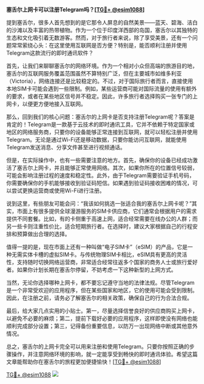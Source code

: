 **塞舌尔上网卡可以注册Telegram吗？[[TG💪+ @esim1088](https://t.me/s/esim1088)]**

提到塞舌尔，很多人首先想到的是它那令人屏息的自然美景——蓝天、碧海、洁白的沙滩以及丰富的热带植物。作为一个位于印度洋西部的岛国，塞舌尔以其独特的生态和文化吸引着无数游客。然而，对于旅行者来说，除了享受美景，还有一个问题常常萦绕心头：在这里使用互联网是否方便？特别是，能否顺利注册并使用Telegram这款流行的即时通讯软件？

首先，让我们来聊聊塞舌尔的网络环境。作为一个相对小众但高端的旅游目的地，塞舌尔的互联网服务覆盖范围虽然不算特别广泛，但在主要城市如维多利亚（Victoria），网络连接还是比较稳定的。不过，对于国际旅行者而言，直接使用本地SIM卡可能会遇到一些限制。例如，某些运营商可能对国际流量的使用有额外的要求，或者在某些地区信号并不稳定。因此，许多旅行者选择购买一张专门的上网卡，以便更方便地接入互联网。

那么，回到我们的核心问题：塞舌尔的上网卡是否支持注册Telegram呢？答案是肯定的！Telegram是一款基于云技术的即时通讯工具，它并不依赖于特定国家或地区的网络服务商，只要你的设备能够正常连接到互联网，就可以轻松注册并使用Telegram。无论是通过Wi-Fi还是移动数据，只要你能访问互联网，就能使用Telegram发送消息、分享文件甚至进行视频通话。

但是，在实际操作中，也有一些需要注意的地方。首先，确保你的设备已经成功激活了塞舌尔上网卡，并且能够正常使用网络。其次，如果你所在的位置信号较弱，可能会影响注册过程的速度和稳定性。此外，由于Telegram需要验证手机号码，你需要确保你的手机能够接收到验证码短信。如果遇到验证码接收困难的情况，可以尝试更换运营商或使用Wi-Fi进行注册。

说到这里，有些朋友可能会问：“我该如何挑选一张适合我的塞舌尔上网卡呢？”其实，市面上有很多提供全球漫游服务的SIM卡供应商，它们通常会根据用户的需求提供不同套餐。比如，有的卡侧重于高速上网，适合经常需要在线办公的人群；而另一些卡则注重性价比，适合短期旅行者。在选择时，建议大家根据自己的行程安排和预算做出合理的选择。

值得一提的是，现在市面上还有一种叫做“电子SIM卡”（eSIM）的产品，它是一种无需实体卡槽的虚拟SIM卡。与传统物理SIM卡相比，eSIM具有更高的灵活性，支持随时切换网络运营商，非常适合经常往返多个国家的商务人士或旅行爱好者。如果你计划长期在塞舌尔停留，不妨考虑一下这种新型的上网方式。

当然，无论你选择哪种上网卡，都不要忘记遵守当地的法律法规。尽管Telegram是一个非常受欢迎的应用程序，但在某些国家和地区，它的使用可能会受到限制。因此，在注册之前，请务必了解塞舌尔的相关政策，确保自己的行为合法合规。

最后，给大家几点实用的小贴士。第一，尽量选择信誉良好的供应商购买上网卡，以避免不必要的麻烦；第二，提前下载好必要的应用程序，这样即使没有网络也能顺利完成部分设置；第三，记得备份重要信息，以防万一出现网络中断或其他意外情况。

总之，塞舌尔的上网卡完全可以用来注册和使用Telegram。只要你按照正确的步骤操作，并注意网络环境的影响，就一定能享受到畅快的即时通讯体验。希望这篇文章能帮助你在塞舌尔的旅程更加便捷愉快！[[TG💪+ @esim1088](https://t.me/s/esim1088)]

[TG💪+ @esim1088](https://t.me/s/esim1088) ![](https://i.postimg.cc/4NQfJmqS/Snipaste-2025-05-13-00-14-12.png)